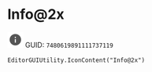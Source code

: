 # Info@2x
![](/img/Info@2x.png)
GUID: `7480619891111737119`
```
EditorGUIUtility.IconContent("Info@2x")
```
